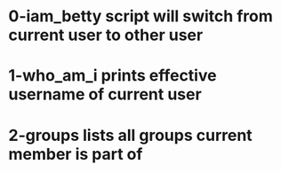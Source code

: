 # 0-iam_betty script will switch from current user to other user
# 1-who_am_i prints effective username of current user
# 2-groups lists all groups current member is part of
